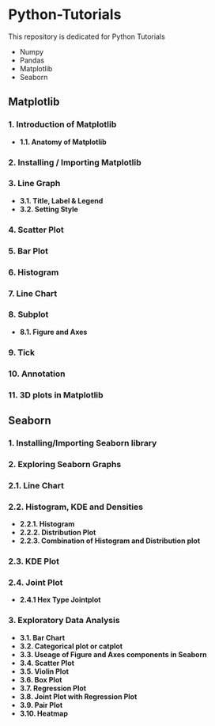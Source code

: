 # Python-Tutorials
This repository is dedicated for Python Tutorials
*   Numpy
*   Pandas
*   Matplotlib
*   Seaborn


## **Matplotlib**
### **1. Introduction of Matplotlib**
*   **1.1. Anatomy of Matplotlib**

### **2. Installing / Importing Matplotlib**
### **3. Line Graph**
*   **3.1. Title, Label & Legend**
*   **3.2. Setting Style**
###   **4. Scatter Plot**
###   **5. Bar Plot**
###   **6. Histogram**
###   **7. Line Chart**
###   **8. Subplot**
*   **8.1. Figure and Axes**
###   **9. Tick**
###   **10. Annotation**
###   **11. 3D plots in Matplotlib**






##  **Seaborn**
### **1. Installing/Importing Seaborn library**
### **2. Exploring Seaborn Graphs**
### **2.1. Line Chart**
### **2.2. Histogram, KDE and Densities**
*    **2.2.1. Histogram**
*    **2.2.2. Distribution Plot**
*    **2.2.3. Combination of Histogram and Distribution plot**
###  **2.3. KDE Plot**
###  **2.4. Joint Plot**
*    **2.4.1 Hex Type Jointplot**
###  **3. Exploratory Data Analysis**
*    **3.1. Bar Chart**
*    **3.2. Categorical plot or catplot**
*    **3.3. Useage of Figure and Axes components in Seaborn**
*    **3.4. Scatter Plot**
*    **3.5. Violin Plot**
*    **3.6. Box Plot**
*    **3.7. Regression Plot**
*    **3.8. Joint Plot with Regression Plot**
*    **3.9. Pair Plot**
*    **3.10. Heatmap**
